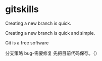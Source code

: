 # gitskills
Creating a new branch is quick.
 
Creating a new branch is quick and simple.

Git is a free software

分支策略
bug-需要修复 先把目前代码保存。（）
